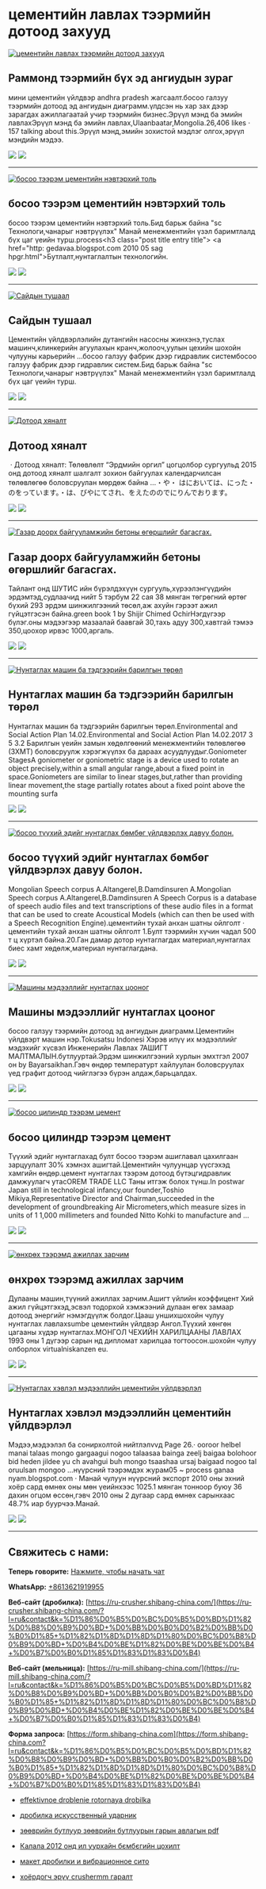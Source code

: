 # цементийн лавлах тээрмийн дотоод захууд

<a href="https://swt.shibang-china.com/?l=ru&img&k=%D1%86%D0%B5%D0%BC%D0%B5%D0%BD%D1%82%D0%B8%D0%B9%D0%BD+%D0%BB%D0%B0%D0%B2%D0%BB%D0%B0%D1%85+%D1%82%D1%8D%D1%8D%D1%80%D0%BC%D0%B8%D0%B9%D0%BD+%D0%B4%D0%BE%D1%82%D0%BE%D0%BE%D0%B4+%D0%B7%D0%B0%D1%85%D1%83%D1%83%D0%B4" target="_blank">![цементийн лавлах тээрмийн дотоод захууд](http://static.shibang-china.com/all-800x300/621.jpg)</a>

## Раммонд тээрмийн бүх эд ангиудын зураг
мини цементийн үйлдвэр andhra pradesh жагсаалт.босоо галзуу тээрмийн дотоод эд ангиудын диаграмм.үлдсэн нь хар зах дээр зарагдах ажиллагаатай учир тээрмийн бизнес.Эрүүл мэнд ба эмийн лавлахЭрүүл мэнд ба эмийн лавлах,Ulaanbaatar,Mongolia.26,406 likes &#183; 157 talking about this.Эрүүл мэнд,эмийн зохистой мэдлэг олгох,эрүүл мэндийн мэдээ.


<a href="https://whatsapp.shibangsoft.com/WhatsApp.php" target="_blank" title="WhatsApp">![](http://static.shibang-china.com/icon/whatsapp.png)</a> <a href="https://swt.shibang-china.com/?l=ru&icon&k=%D1%86%D0%B5%D0%BC%D0%B5%D0%BD%D1%82%D0%B8%D0%B9%D0%BD+%D0%BB%D0%B0%D0%B2%D0%BB%D0%B0%D1%85+%D1%82%D1%8D%D1%8D%D1%80%D0%BC%D0%B8%D0%B9%D0%BD+%D0%B4%D0%BE%D1%82%D0%BE%D0%BE%D0%B4+%D0%B7%D0%B0%D1%85%D1%83%D1%83%D0%B4" target="_blank">![](http://static.shibang-china.com/icon/chat-ru.png)</a>

---

<a href="https://swt.shibang-china.com/?l=ru&img&k=%D1%86%D0%B5%D0%BC%D0%B5%D0%BD%D1%82%D0%B8%D0%B9%D0%BD+%D0%BB%D0%B0%D0%B2%D0%BB%D0%B0%D1%85+%D1%82%D1%8D%D1%8D%D1%80%D0%BC%D0%B8%D0%B9%D0%BD+%D0%B4%D0%BE%D1%82%D0%BE%D0%BE%D0%B4+%D0%B7%D0%B0%D1%85%D1%83%D1%83%D0%B4" target="_blank">![босоо тээрэм цементийн нэвтэрхий толь](http://static.shibang-china.com/all-800x300/983.jpg)</a>

## босоо тээрэм цементийн нэвтэрхий толь
босоо тээрэм цементийн нэвтэрхий толь.Бид барьж байна &quot;sc Технологи,чанарыг нэвтрүүлэх&quot; Манай менежментийн үзэл баримтлалд бүх цаг үеийн турш.process&lt;h3 class=&quot;post title entry title&quot;&gt; &lt;a href=&quot;http: gedavaa.blogspot.com 2010 05 sag hpgr.html&quot;&gt;Бутлалт,нунтаглалтын технологийн.


<a href="https://whatsapp.shibangsoft.com/WhatsApp.php" target="_blank" title="WhatsApp">![](http://static.shibang-china.com/icon/whatsapp.png)</a> <a href="https://swt.shibang-china.com/?l=ru&icon&k=%D1%86%D0%B5%D0%BC%D0%B5%D0%BD%D1%82%D0%B8%D0%B9%D0%BD+%D0%BB%D0%B0%D0%B2%D0%BB%D0%B0%D1%85+%D1%82%D1%8D%D1%8D%D1%80%D0%BC%D0%B8%D0%B9%D0%BD+%D0%B4%D0%BE%D1%82%D0%BE%D0%BE%D0%B4+%D0%B7%D0%B0%D1%85%D1%83%D1%83%D0%B4" target="_blank">![](http://static.shibang-china.com/icon/chat-ru.png)</a>

---

<a href="https://swt.shibang-china.com/?l=ru&img&k=%D1%86%D0%B5%D0%BC%D0%B5%D0%BD%D1%82%D0%B8%D0%B9%D0%BD+%D0%BB%D0%B0%D0%B2%D0%BB%D0%B0%D1%85+%D1%82%D1%8D%D1%8D%D1%80%D0%BC%D0%B8%D0%B9%D0%BD+%D0%B4%D0%BE%D1%82%D0%BE%D0%BE%D0%B4+%D0%B7%D0%B0%D1%85%D1%83%D1%83%D0%B4" target="_blank">![Сайдын тушаал](http://static.shibang-china.com/all-800x300/81.jpg)</a>

## Сайдын тушаал
Цементийн үйлдвэрлэлийн дутангийн насосны жинхэнэ,туслах машинч,клинкерийн агуулахын кранч,жолооч,уулын цехийн шохойн чулууны карьерийн …босоо галзуу фабрик дээр гидравлик систембосоо галзуу фабрик дээр гидравлик систем.Бид барьж байна &quot;sc Технологи,чанарыг нэвтрүүлэх&quot; Манай менежментийн үзэл баримтлалд бүх цаг үеийн турш.


<a href="https://whatsapp.shibangsoft.com/WhatsApp.php" target="_blank" title="WhatsApp">![](http://static.shibang-china.com/icon/whatsapp.png)</a> <a href="https://swt.shibang-china.com/?l=ru&icon&k=%D1%86%D0%B5%D0%BC%D0%B5%D0%BD%D1%82%D0%B8%D0%B9%D0%BD+%D0%BB%D0%B0%D0%B2%D0%BB%D0%B0%D1%85+%D1%82%D1%8D%D1%8D%D1%80%D0%BC%D0%B8%D0%B9%D0%BD+%D0%B4%D0%BE%D1%82%D0%BE%D0%BE%D0%B4+%D0%B7%D0%B0%D1%85%D1%83%D1%83%D0%B4" target="_blank">![](http://static.shibang-china.com/icon/chat-ru.png)</a>

---

<a href="https://swt.shibang-china.com/?l=ru&img&k=%D1%86%D0%B5%D0%BC%D0%B5%D0%BD%D1%82%D0%B8%D0%B9%D0%BD+%D0%BB%D0%B0%D0%B2%D0%BB%D0%B0%D1%85+%D1%82%D1%8D%D1%8D%D1%80%D0%BC%D0%B8%D0%B9%D0%BD+%D0%B4%D0%BE%D1%82%D0%BE%D0%BE%D0%B4+%D0%B7%D0%B0%D1%85%D1%83%D1%83%D0%B4" target="_blank">![Дотоод хяналт](http://static.shibang-china.com/all-800x300/1065.jpg)</a>

## Дотоод хяналт
&nbsp;&#0183;&#32;Дотоод хяналт: Төлөвлөлт “Эрдмийн оргил” цогцолбор сургуульд 2015 онд дотоод хяналт шалгалт зохион байгуулах календарчилсан төлөвлөгөө боловсруулан мөрдөж байна …・や・ はにおいては、にった・のをっています。・は、びやにてされ、をえたののでにりんでおります。


<a href="https://whatsapp.shibangsoft.com/WhatsApp.php" target="_blank" title="WhatsApp">![](http://static.shibang-china.com/icon/whatsapp.png)</a> <a href="https://swt.shibang-china.com/?l=ru&icon&k=%D1%86%D0%B5%D0%BC%D0%B5%D0%BD%D1%82%D0%B8%D0%B9%D0%BD+%D0%BB%D0%B0%D0%B2%D0%BB%D0%B0%D1%85+%D1%82%D1%8D%D1%8D%D1%80%D0%BC%D0%B8%D0%B9%D0%BD+%D0%B4%D0%BE%D1%82%D0%BE%D0%BE%D0%B4+%D0%B7%D0%B0%D1%85%D1%83%D1%83%D0%B4" target="_blank">![](http://static.shibang-china.com/icon/chat-ru.png)</a>

---

<a href="https://swt.shibang-china.com/?l=ru&img&k=%D1%86%D0%B5%D0%BC%D0%B5%D0%BD%D1%82%D0%B8%D0%B9%D0%BD+%D0%BB%D0%B0%D0%B2%D0%BB%D0%B0%D1%85+%D1%82%D1%8D%D1%8D%D1%80%D0%BC%D0%B8%D0%B9%D0%BD+%D0%B4%D0%BE%D1%82%D0%BE%D0%BE%D0%B4+%D0%B7%D0%B0%D1%85%D1%83%D1%83%D0%B4" target="_blank">![Газар доорх байгууламжийн бетоны өгөршлийг багасгах.](http://static.shibang-china.com/all-800x300/983.jpg)</a>

## Газар доорх байгууламжийн бетоны өгөршлийг багасгах.
Тайлант онд ШУТИС ийн бүрэлдэхүүн сургууль,хүрээлэнгүүдийн эрдэмтэд,судлаачид нийт 5 тэрбум 22 сая 38 мянган төгрөгний өртөг бүхий 293 эрдэм шинжилгээний төсөл,аж ахуйн гэрээт ажил гүйцэтгэсэн байна.green book 1 by Shijir Chimed OchirНэгдүгээр бүлэг.оны мэдээгээр мазаалай баавгай 30,тахь адуу 300,хавтгай тэмээ 350,цоохор ирвэс 1000,аргаль.


<a href="https://whatsapp.shibangsoft.com/WhatsApp.php" target="_blank" title="WhatsApp">![](http://static.shibang-china.com/icon/whatsapp.png)</a> <a href="https://swt.shibang-china.com/?l=ru&icon&k=%D1%86%D0%B5%D0%BC%D0%B5%D0%BD%D1%82%D0%B8%D0%B9%D0%BD+%D0%BB%D0%B0%D0%B2%D0%BB%D0%B0%D1%85+%D1%82%D1%8D%D1%8D%D1%80%D0%BC%D0%B8%D0%B9%D0%BD+%D0%B4%D0%BE%D1%82%D0%BE%D0%BE%D0%B4+%D0%B7%D0%B0%D1%85%D1%83%D1%83%D0%B4" target="_blank">![](http://static.shibang-china.com/icon/chat-ru.png)</a>

---

<a href="https://swt.shibang-china.com/?l=ru&img&k=%D1%86%D0%B5%D0%BC%D0%B5%D0%BD%D1%82%D0%B8%D0%B9%D0%BD+%D0%BB%D0%B0%D0%B2%D0%BB%D0%B0%D1%85+%D1%82%D1%8D%D1%8D%D1%80%D0%BC%D0%B8%D0%B9%D0%BD+%D0%B4%D0%BE%D1%82%D0%BE%D0%BE%D0%B4+%D0%B7%D0%B0%D1%85%D1%83%D1%83%D0%B4" target="_blank">![Нунтаглах машин ба тэдгээрийн барилгын төрөл](http://static.shibang-china.com/all-800x300/1109.jpg)</a>

## Нунтаглах машин ба тэдгээрийн барилгын төрөл
Нунтаглах машин ба тэдгээрийн барилгын төрөл.Environmental and Social Action Plan 14.02.Environmental and Social Action Plan 14.02.2017 3 5 3.2 Барилгын үеийн замын хөдөлгөөний менежментийн төлөвлөгөө (ЗХМТ) боловсруулж хэрэгжүүлэх ба дараах асуудлуудыг.Goniometer StagesA goniometer or goniometric stage is a device used to rotate an object precisely,within a small angular range,about a fixed point in space.Goniometers are similar to linear stages,but,rather than providing linear movement,the stage partially rotates about a fixed point above the mounting surfa


<a href="https://whatsapp.shibangsoft.com/WhatsApp.php" target="_blank" title="WhatsApp">![](http://static.shibang-china.com/icon/whatsapp.png)</a> <a href="https://swt.shibang-china.com/?l=ru&icon&k=%D1%86%D0%B5%D0%BC%D0%B5%D0%BD%D1%82%D0%B8%D0%B9%D0%BD+%D0%BB%D0%B0%D0%B2%D0%BB%D0%B0%D1%85+%D1%82%D1%8D%D1%8D%D1%80%D0%BC%D0%B8%D0%B9%D0%BD+%D0%B4%D0%BE%D1%82%D0%BE%D0%BE%D0%B4+%D0%B7%D0%B0%D1%85%D1%83%D1%83%D0%B4" target="_blank">![](http://static.shibang-china.com/icon/chat-ru.png)</a>

---

<a href="https://swt.shibang-china.com/?l=ru&img&k=%D1%86%D0%B5%D0%BC%D0%B5%D0%BD%D1%82%D0%B8%D0%B9%D0%BD+%D0%BB%D0%B0%D0%B2%D0%BB%D0%B0%D1%85+%D1%82%D1%8D%D1%8D%D1%80%D0%BC%D0%B8%D0%B9%D0%BD+%D0%B4%D0%BE%D1%82%D0%BE%D0%BE%D0%B4+%D0%B7%D0%B0%D1%85%D1%83%D1%83%D0%B4" target="_blank">![босоо түүхий эдийг нунтаглах бөмбөг үйлдвэрлэх давуу болон.](http://static.shibang-china.com/all-800x300/607.jpg)</a>

## босоо түүхий эдийг нунтаглах бөмбөг үйлдвэрлэх давуу болон.
Mongolian Speech corpus A.Altangerel,B.Damdinsuren A.Mongolian Speech corpus A.Altangerel,B.Damdinsuren A Speech Corpus is a database of speech audio files and text transcriptions of these audio files in a format that can be used to create Acoustical Models (which can then be used with a Speech Recognition Engine).цементийн тухай анхан шатны ойлголт&nbsp;&#0183;&#32;цементийн тухай анхан шатны ойлголт 1.Булт тээрмийн хүчин чадал 500 т ц хүртэл байна.20.Ган дамар дотор нунтаглагдах материал,нунтаглах биес хамт хөдөлж,материал нунтаглагдана.


<a href="https://whatsapp.shibangsoft.com/WhatsApp.php" target="_blank" title="WhatsApp">![](http://static.shibang-china.com/icon/whatsapp.png)</a> <a href="https://swt.shibang-china.com/?l=ru&icon&k=%D1%86%D0%B5%D0%BC%D0%B5%D0%BD%D1%82%D0%B8%D0%B9%D0%BD+%D0%BB%D0%B0%D0%B2%D0%BB%D0%B0%D1%85+%D1%82%D1%8D%D1%8D%D1%80%D0%BC%D0%B8%D0%B9%D0%BD+%D0%B4%D0%BE%D1%82%D0%BE%D0%BE%D0%B4+%D0%B7%D0%B0%D1%85%D1%83%D1%83%D0%B4" target="_blank">![](http://static.shibang-china.com/icon/chat-ru.png)</a>

---

<a href="https://swt.shibang-china.com/?l=ru&img&k=%D1%86%D0%B5%D0%BC%D0%B5%D0%BD%D1%82%D0%B8%D0%B9%D0%BD+%D0%BB%D0%B0%D0%B2%D0%BB%D0%B0%D1%85+%D1%82%D1%8D%D1%8D%D1%80%D0%BC%D0%B8%D0%B9%D0%BD+%D0%B4%D0%BE%D1%82%D0%BE%D0%BE%D0%B4+%D0%B7%D0%B0%D1%85%D1%83%D1%83%D0%B4" target="_blank">![Машины мэдээллийг нунтаглах цооног](http://static.shibang-china.com/all-800x300/1250.jpg)</a>

## Машины мэдээллийг нунтаглах цооног
босоо галзуу тээрмийн дотоод эд ангиудын диаграмм.Цементийн үйлдвэрт машин нэр.Tokusatsu Indonesi Хэрэв илүү их мэдээллийг мэдэхийг хүсвэл Инженерийн Лавлах 7АШИГТ МАЛТМАЛЫН.бутлууртай.Эрдэм шинжилгээний хурлын эмхтгэл 2007 он by Bayarsaikhan.Гэвч өндөр температурт хайлуулан боловсруулах үед графит дотоод чийглэгээ бүрэн алдаж,барьцалдах.


<a href="https://whatsapp.shibangsoft.com/WhatsApp.php" target="_blank" title="WhatsApp">![](http://static.shibang-china.com/icon/whatsapp.png)</a> <a href="https://swt.shibang-china.com/?l=ru&icon&k=%D1%86%D0%B5%D0%BC%D0%B5%D0%BD%D1%82%D0%B8%D0%B9%D0%BD+%D0%BB%D0%B0%D0%B2%D0%BB%D0%B0%D1%85+%D1%82%D1%8D%D1%8D%D1%80%D0%BC%D0%B8%D0%B9%D0%BD+%D0%B4%D0%BE%D1%82%D0%BE%D0%BE%D0%B4+%D0%B7%D0%B0%D1%85%D1%83%D1%83%D0%B4" target="_blank">![](http://static.shibang-china.com/icon/chat-ru.png)</a>

---

<a href="https://swt.shibang-china.com/?l=ru&img&k=%D1%86%D0%B5%D0%BC%D0%B5%D0%BD%D1%82%D0%B8%D0%B9%D0%BD+%D0%BB%D0%B0%D0%B2%D0%BB%D0%B0%D1%85+%D1%82%D1%8D%D1%8D%D1%80%D0%BC%D0%B8%D0%B9%D0%BD+%D0%B4%D0%BE%D1%82%D0%BE%D0%BE%D0%B4+%D0%B7%D0%B0%D1%85%D1%83%D1%83%D0%B4" target="_blank">![босоо цилиндр тээрэм цемент](http://static.shibang-china.com/all-800x300/1198.jpg)</a>

## босоо цилиндр тээрэм цемент
Түүхий эдийг нунтаглахад булт босоо тээрэм ашиглавал цахилгаан зарцуулалт 30% хэмнэх ашигтай.Цементийн чулуунцар үүсгэхэд хамгийн өндөр.цемент нунтаглах тээрэм дотоод бүтэцгидравлик дамжуулагч утасOREM TRADE LLC Таны итгэж болох түнш.In postwar Japan still in technological infancy,our founder,Toshio Mikiya,Representative Director and Chairman,succeeded in the development of groundbreaking Air Micrometers,which measure sizes in units of 1 1,000 millimeters and founded Nitto Kohki to manufacture and …


<a href="https://whatsapp.shibangsoft.com/WhatsApp.php" target="_blank" title="WhatsApp">![](http://static.shibang-china.com/icon/whatsapp.png)</a> <a href="https://swt.shibang-china.com/?l=ru&icon&k=%D1%86%D0%B5%D0%BC%D0%B5%D0%BD%D1%82%D0%B8%D0%B9%D0%BD+%D0%BB%D0%B0%D0%B2%D0%BB%D0%B0%D1%85+%D1%82%D1%8D%D1%8D%D1%80%D0%BC%D0%B8%D0%B9%D0%BD+%D0%B4%D0%BE%D1%82%D0%BE%D0%BE%D0%B4+%D0%B7%D0%B0%D1%85%D1%83%D1%83%D0%B4" target="_blank">![](http://static.shibang-china.com/icon/chat-ru.png)</a>

---

<a href="https://swt.shibang-china.com/?l=ru&img&k=%D1%86%D0%B5%D0%BC%D0%B5%D0%BD%D1%82%D0%B8%D0%B9%D0%BD+%D0%BB%D0%B0%D0%B2%D0%BB%D0%B0%D1%85+%D1%82%D1%8D%D1%8D%D1%80%D0%BC%D0%B8%D0%B9%D0%BD+%D0%B4%D0%BE%D1%82%D0%BE%D0%BE%D0%B4+%D0%B7%D0%B0%D1%85%D1%83%D1%83%D0%B4" target="_blank">![өнхрөх тээрэмд ажиллах зарчим](http://static.shibang-china.com/all-800x300/669.jpg)</a>

## өнхрөх тээрэмд ажиллах зарчим
Дулааны машин,түүний ажиллах зарчим.Ашигт үйлийн коэффицент Хий ажил гүйцэтгэхэд,эсвэл тодорхой хэмжээний дулаан өгөх замаар дотоод энергийг нэмэгдүүлж болдог.Цааш уншихшохойн чулуу нунтаглах лавлахsumbe цементийн үйлдвэр Ангол.Түүхий хөнгөн цагааны хүдэр нунтаглах.МОНГОЛ ЧЕХИЙН ХАРИЛЦААНЫ ЛАВЛАХ 1993 оны 1 дүгээр сарын нд дипломат харилцаа тогтоосон.шохойн чулуу олборлох virtualniskanzen eu.


<a href="https://whatsapp.shibangsoft.com/WhatsApp.php" target="_blank" title="WhatsApp">![](http://static.shibang-china.com/icon/whatsapp.png)</a> <a href="https://swt.shibang-china.com/?l=ru&icon&k=%D1%86%D0%B5%D0%BC%D0%B5%D0%BD%D1%82%D0%B8%D0%B9%D0%BD+%D0%BB%D0%B0%D0%B2%D0%BB%D0%B0%D1%85+%D1%82%D1%8D%D1%8D%D1%80%D0%BC%D0%B8%D0%B9%D0%BD+%D0%B4%D0%BE%D1%82%D0%BE%D0%BE%D0%B4+%D0%B7%D0%B0%D1%85%D1%83%D1%83%D0%B4" target="_blank">![](http://static.shibang-china.com/icon/chat-ru.png)</a>

---

<a href="https://swt.shibang-china.com/?l=ru&img&k=%D1%86%D0%B5%D0%BC%D0%B5%D0%BD%D1%82%D0%B8%D0%B9%D0%BD+%D0%BB%D0%B0%D0%B2%D0%BB%D0%B0%D1%85+%D1%82%D1%8D%D1%8D%D1%80%D0%BC%D0%B8%D0%B9%D0%BD+%D0%B4%D0%BE%D1%82%D0%BE%D0%BE%D0%B4+%D0%B7%D0%B0%D1%85%D1%83%D1%83%D0%B4" target="_blank">![Нунтаглах хэвлэл мэдээллийн цементийн үйлдвэрлэл](http://static.shibang-china.com/all-800x300/862.jpg)</a>

## Нунтаглах хэвлэл мэдээллийн цементийн үйлдвэрлэл
Мэдээ,мэдээлэл ба сонирхолтой нийтлэлvvд Page 26.&#183; ooroor helbel manai talaas mongo gargaagui nogoo talaasaa bainga zeelj baigaa bolohoor bid heden jildee yu ch avahgui buh mongo tsaashaa ursaj baigaad nogoo tal oruulsan mongoo …нүүрсний тээрэмдэх журам05 ~ process ganaa nyam.blogspot.com &#183; Манай чулуун нүүрсний экспорт 2010 оны эхний хоёр сард өмнөх оны мөн үеийнхээс 1025.1 мянган тонноор буюу 36 дахин огцом өссөн,гэвч 2010 оны 2 дугаар сард өмнөх сарынхаас 48.7% иар буурчээ.Манай.


<a href="https://whatsapp.shibangsoft.com/WhatsApp.php" target="_blank" title="WhatsApp">![](http://static.shibang-china.com/icon/whatsapp.png)</a> <a href="https://swt.shibang-china.com/?l=ru&icon&k=%D1%86%D0%B5%D0%BC%D0%B5%D0%BD%D1%82%D0%B8%D0%B9%D0%BD+%D0%BB%D0%B0%D0%B2%D0%BB%D0%B0%D1%85+%D1%82%D1%8D%D1%8D%D1%80%D0%BC%D0%B8%D0%B9%D0%BD+%D0%B4%D0%BE%D1%82%D0%BE%D0%BE%D0%B4+%D0%B7%D0%B0%D1%85%D1%83%D1%83%D0%B4" target="_blank">![](http://static.shibang-china.com/icon/chat-ru.png)</a>

---
## Свяжитесь с нами:

**Теперь говорите:** [Нажмите, чтобы начать чат](https://swt.shibang-china.com?l=ru&contact&k=%D1%86%D0%B5%D0%BC%D0%B5%D0%BD%D1%82%D0%B8%D0%B9%D0%BD+%D0%BB%D0%B0%D0%B2%D0%BB%D0%B0%D1%85+%D1%82%D1%8D%D1%8D%D1%80%D0%BC%D0%B8%D0%B9%D0%BD+%D0%B4%D0%BE%D1%82%D0%BE%D0%BE%D0%B4+%D0%B7%D0%B0%D1%85%D1%83%D1%83%D0%B4)

**WhatsApp:**  [+8613621919955](https://whatsapp.shibangsoft.com/WhatsApp.php)

**Веб-сайт (дробилка):** [https://ru-crusher.shibang-china.com/](https://ru-crusher.shibang-china.com/?l=ru&contact&k=%D1%86%D0%B5%D0%BC%D0%B5%D0%BD%D1%82%D0%B8%D0%B9%D0%BD+%D0%BB%D0%B0%D0%B2%D0%BB%D0%B0%D1%85+%D1%82%D1%8D%D1%8D%D1%80%D0%BC%D0%B8%D0%B9%D0%BD+%D0%B4%D0%BE%D1%82%D0%BE%D0%BE%D0%B4+%D0%B7%D0%B0%D1%85%D1%83%D1%83%D0%B4)

**Веб-сайт (мельница):** [https://ru-mill.shibang-china.com/](https://ru-mill.shibang-china.com/?l=ru&contact&k=%D1%86%D0%B5%D0%BC%D0%B5%D0%BD%D1%82%D0%B8%D0%B9%D0%BD+%D0%BB%D0%B0%D0%B2%D0%BB%D0%B0%D1%85+%D1%82%D1%8D%D1%8D%D1%80%D0%BC%D0%B8%D0%B9%D0%BD+%D0%B4%D0%BE%D1%82%D0%BE%D0%BE%D0%B4+%D0%B7%D0%B0%D1%85%D1%83%D1%83%D0%B4)

**Форма запроса:** [https://form.shibang-china.com](https://form.shibang-china.com?l=ru&contact&k=%D1%86%D0%B5%D0%BC%D0%B5%D0%BD%D1%82%D0%B8%D0%B9%D0%BD+%D0%BB%D0%B0%D0%B2%D0%BB%D0%B0%D1%85+%D1%82%D1%8D%D1%8D%D1%80%D0%BC%D0%B8%D0%B9%D0%BD+%D0%B4%D0%BE%D1%82%D0%BE%D0%BE%D0%B4+%D0%B7%D0%B0%D1%85%D1%83%D1%83%D0%B4)

* [effektivnoe droblenie rotornaya drobilka](../127/effektivnoe%20droblenie%20rotornaya%20drobilka.md)

* [дробилка искусственный ударник](../126/%D0%B4%D1%80%D0%BE%D0%B1%D0%B8%D0%BB%D0%BA%D0%B0%20%D0%B8%D1%81%D0%BA%D1%83%D1%81%D1%81%D1%82%D0%B2%D0%B5%D0%BD%D0%BD%D1%8B%D0%B9%20%D1%83%D0%B4%D0%B0%D1%80%D0%BD%D0%B8%D0%BA.md)

* [зөөврийн бутлуур зөөврийн бутлуурын гарын авлагын pdf](../130/%D0%B7%D3%A9%D3%A9%D0%B2%D1%80%D0%B8%D0%B9%D0%BD%20%D0%B1%D1%83%D1%82%D0%BB%D1%83%D1%83%D1%80%20%D0%B7%D3%A9%D3%A9%D0%B2%D1%80%D0%B8%D0%B9%D0%BD%20%D0%B1%D1%83%D1%82%D0%BB%D1%83%D1%83%D1%80%D1%8B%D0%BD%20%D0%B3%D0%B0%D1%80%D1%8B%D0%BD%20%D0%B0%D0%B2%D0%BB%D0%B0%D0%B3%D1%8B%D0%BD%20pdf.md)

* [Калала 2012 онд ил уурхайн бємбєгийн цохилт](../129/%D0%9A%D0%B0%D0%BB%D0%B0%D0%BB%D0%B0%202012%20%D0%BE%D0%BD%D0%B4%20%D0%B8%D0%BB%20%D1%83%D1%83%D1%80%D1%85%D0%B0%D0%B9%D0%BD%20%D0%B1%D1%94%D0%BC%D0%B1%D1%94%D0%B3%D0%B8%D0%B9%D0%BD%20%D1%86%D0%BE%D1%85%D0%B8%D0%BB%D1%82.md)

* [макет дробилки и вибрационное сито](../130/%D0%BC%D0%B0%D0%BA%D0%B5%D1%82%20%D0%B4%D1%80%D0%BE%D0%B1%D0%B8%D0%BB%D0%BA%D0%B8%20%D0%B8%20%D0%B2%D0%B8%D0%B1%D1%80%D0%B0%D1%86%D0%B8%D0%BE%D0%BD%D0%BD%D0%BE%D0%B5%20%D1%81%D0%B8%D1%82%D0%BE.md)

* [хоёрдогч эрүү crushermm гаралт](../129/%D1%85%D0%BE%D1%91%D1%80%D0%B4%D0%BE%D0%B3%D1%87%20%D1%8D%D1%80%D2%AF%D2%AF%20crushermm%20%D0%B3%D0%B0%D1%80%D0%B0%D0%BB%D1%82.md)